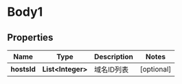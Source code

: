 
# Body1

## Properties
Name | Type | Description | Notes
------------ | ------------- | ------------- | -------------
**hostsId** | **List&lt;Integer&gt;** | 域名ID列表 |  [optional]



